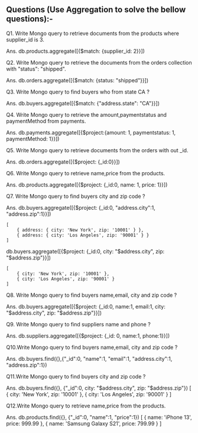 ## Questions (Use Aggregation to solve the bellow questions):-
Q1.	Write Mongo query to retrieve documents from the products where supplier_id is 3.
	
Ans. db.products.aggregate([{$match: {supplier_id: 2}}])

Q2.	Write Mongo query to retrieve the documents from the orders collection with "status": "shipped".
	
Ans. db.orders.aggregate([{$match: {status: "shipped"}}])

Q3.	Write Mongo query to find buyers who from state CA ?
	
Ans. db.buyers.aggregate([{$match: {"address.state": "CA"}}])

Q4.	Write Mongo query to retrieve the amount,paymentstatus and paymentMethod from payments.
	
Ans. db.payments.aggregate([{$project:{amount: 1, paymentstatus: 1, paymentMethod: 1}}])

Q5.	Write Mongo query to retrieve documents from the orders with out _id.
	
Ans. db.orders.aggregate([{$project: {_id:0}}])

Q6.	Write Mongo query to retrieve name,price from the products.
	
Ans. db.products.aggregate([{$project: {_id:0, name: 1, price: 1}}])

Q7.	Write Mongo query to find buyers city and zip code ?
	
Ans. db.buyers.aggregate([{$project: {_id:0, "address.city":1, "address.zip":1}}])

	[
		{ address: { city: 'New York', zip: '10001' } },
		{ address: { city: 'Los Angeles', zip: '90001' } }
	]

db.buyers.aggregate([{$project: {_id:0, city: "$address.city", zip: "$address.zip"}}])

	[
		{ city: 'New York', zip: '10001' },
		{ city: 'Los Angeles', zip: '90001' }
	]

Q8.	Write Mongo query to find buyers name,email, city and zip code ?
	
Ans. db.buyers.aggregate([{$project: {_id:0, name:1, email:1, city: "$address.city", zip: "$address.zip"}}])
	
Q9.	Write Mongo query to find suppliers name and phone ?
	
Ans. db.suppliers.aggregate([{$project: {_id: 0, name:1, phone:1}}])

Q10.Write Mongo query to find buyers name,email, city and zip code ?
	
Ans. db.buyers.find({},{"_id":0, "name":1, "email":1, "address.city":1, "address.zip":1})

Q11.Write Mongo query to find buyers city and zip code ?
	
Ans. db.buyers.find({}, {"_id":0, city: "$address.city", zip: "$address.zip"})
		[
			{ city: 'New York', zip: '10001' },
			{ city: 'Los Angeles', zip: '90001' }
		]

Q12.Write Mongo query to retrieve name,price from the products.
	
Ans. db.products.find({}, {"_id":0, "name":1, "price":1})
		[
			{ name: 'iPhone 13', price: 999.99 },
			{ name: 'Samsung Galaxy S21', price: 799.99 }
		]
		